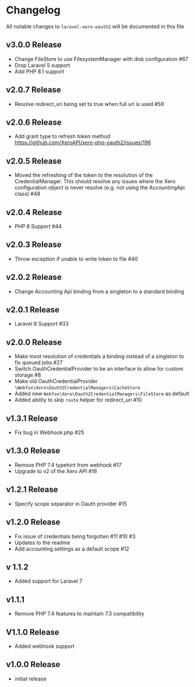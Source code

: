 # Changelog

All notable changes to `laravel-xero-oauth2` will be documented in this file

## v3.0.0 Release
- Change FileStore to use FilesystemManager with disk configuration #67
- Drop Laravel 5 support
- Add PHP 8.1 support

## v2.0.7 Release
- Resolve redirect_uri being set to true when full url is used #59

## v2.0.6 Release
- Add grant type to refresh token method https://github.com/XeroAPI/xero-php-oauth2/issues/196

## v2.0.5 Release
- Moved the refreshing of the token to the resolution of the CredentialManager.
  This should resolve any issues where the Xero configuration object is never resolve (e.g. not using the AccountingApi class) #48
  
## v2.0.4 Release
- PHP 8 Support #44

## v2.0.3 Release
- Throw exception if unable to write token to file #40

## v2.0.2 Release
- Change Accounting Api binding from a singleton to a standard binding

## v2.0.1 Release
- Laravel 8 Support #33

## v2.0.0 Release
- Make most resolution of credentials a binding instead of a singleton to fix queued jobs #27
- Switch OauthCredentialProvider to be an interface to allow for custom storage #8
- Make old OauthCredentialProvider `\Webfox\Xero\Oauth2CredentialManagers\CacheStore`
- Added new `Webfox\Xero\Oauth2CredentialManagers\FileStore` as default
- Added ability to skip `route` helper for redirect_uri #10

## v1.3.1 Release

- Fix bug in Webhook.php #25

## v1.3.0 Release

- Remove PHP 7.4 typehint from webhook #17
- Upgrade to v2 of the Xero API #16 

## v1.2.1 Release

- Specify scope separator in Oauth provider #15

## v1.2.0 Release

- Fix issue of credentials being forgotten #11 #10 #3
- Updates to the readme
- Add accounting.settings as a default scope #12

## v 1.1.2

- Added support for Laravel 7

## v1.1.1

- Remove PHP 7.4 features to maintain 7.3 compatibility

## V1.1.0 Release

- Added webhook support

## v1.0.0 Release

- initial release
